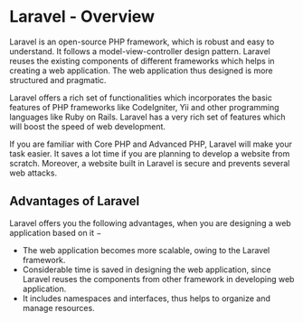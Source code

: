 

# Laravel - Overview

Laravel is an open-source PHP framework, which is robust and easy to understand. It follows a model-view-controller design pattern. Laravel reuses the existing components of different frameworks which helps in creating a web application. The web application thus designed is more structured and pragmatic.

Laravel offers a rich set of functionalities which incorporates the basic features of PHP frameworks like CodeIgniter, Yii and other programming languages like Ruby on Rails. Laravel has a very rich set of features which will boost the speed of web development.

If you are familiar with Core PHP and Advanced PHP, Laravel will make your task easier. It saves a lot time if you are planning to develop a website from scratch. Moreover, a website built in Laravel is secure and prevents several web attacks.


## Advantages of Laravel
Laravel offers you the following advantages, when you are designing a web application based on it −

* The web application becomes more scalable, owing to the Laravel framework.
* Considerable time is saved in designing the web application, since Laravel reuses the components from other framework in developing web application.
* It includes namespaces and interfaces, thus helps to organize and manage resources.